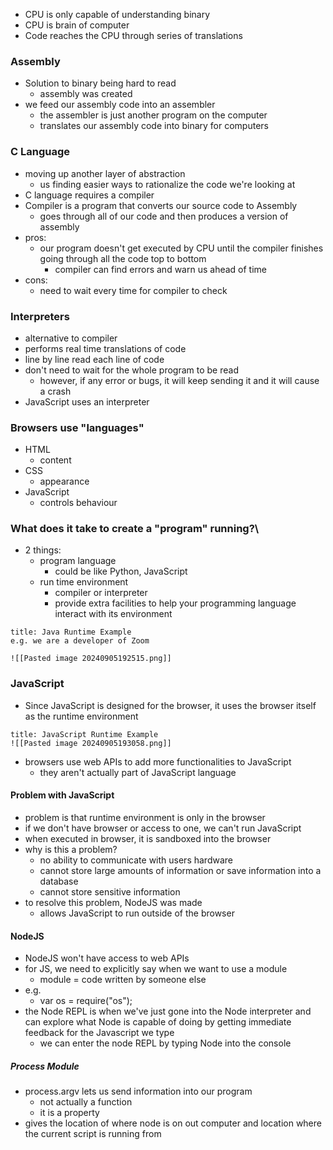 * CPU is only capable of understanding binary
* CPU is brain of computer
* Code reaches the CPU through series of translations 

### Assembly
* Solution to binary being hard to read
	* assembly was created
* we feed our assembly code into an assembler
	* the assembler is just another program on the computer
	* translates our assembly code into binary for computers 

### C Language
* moving up another layer of abstraction
	* us finding easier ways to rationalize the code we're looking at
* C language requires a compiler
* Compiler is a program that converts our source code to Assembly
	* goes through all of our code and then produces a version of assembly
* pros:
	* our program doesn't get executed by CPU until the compiler finishes going through all the code top to bottom
		* compiler can find errors and warn us ahead of time
* cons:
	* need to wait every time for compiler to check

### Interpreters
* alternative to compiler
* performs real time translations of code
* line by line read each line of code 
* don't need to wait for the whole program to be read
	* however, if any error or bugs, it will keep sending it and it will cause a crash
* JavaScript uses an interpreter 

### Browsers use "languages"
- HTML
	- content
- CSS
	- appearance
- JavaScript
	- controls behaviour

### What does it take to create a "program" running?\
* 2 things:
	* program language
		* could be like Python, JavaScript
	* run time environment 
		* compiler or interpreter
		* provide extra facilities to help your programming language interact with its environment
```ad-example
title: Java Runtime Example
e.g. we are a developer of Zoom

![[Pasted image 20240905192515.png]]

```

### JavaScript
* Since JavaScript is designed for the browser, it uses the browser itself as the runtime environment 
```ad-example
title: JavaScript Runtime Example
![[Pasted image 20240905193058.png]]

```
* browsers use web APIs to add more functionalities to JavaScript
	* they aren't actually part of JavaScript language 

#### Problem with JavaScript
* problem is that runtime environment is only in the browser
* if we don't have browser or access to one, we can't run JavaScript
* when executed in browser, it is sandboxed into the browser
* why is this a problem?
	* no ability to communicate with users hardware
	* cannot store large amounts of information or save information into a database
	* cannot store sensitive information
* to resolve this problem, NodeJS was made
	* allows JavaScript to run outside of the browser

#### NodeJS
* NodeJS won't have access to web APIs
* for JS, we need to explicitly say when we want to use a module
	* module = code written by someone else
* e.g. 
	* var os = require("os");
* the Node REPL is when we've just gone into the Node interpreter and can explore what Node is capable of doing by getting immediate feedback for the Javascript we type 
	* we can enter the node REPL by typing Node into the console 

##### Process Module
* process.argv lets us send information into our program 
	* not actually a function
	* it is a property
* gives the location of where node is on out computer and location where the current script is running from 